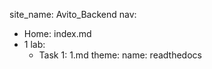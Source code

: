 site_name: Avito_Backend
nav:
  - Home: index.md
  - 1 lab:
    - Task 1: 1.md
theme:
  name: readthedocs

